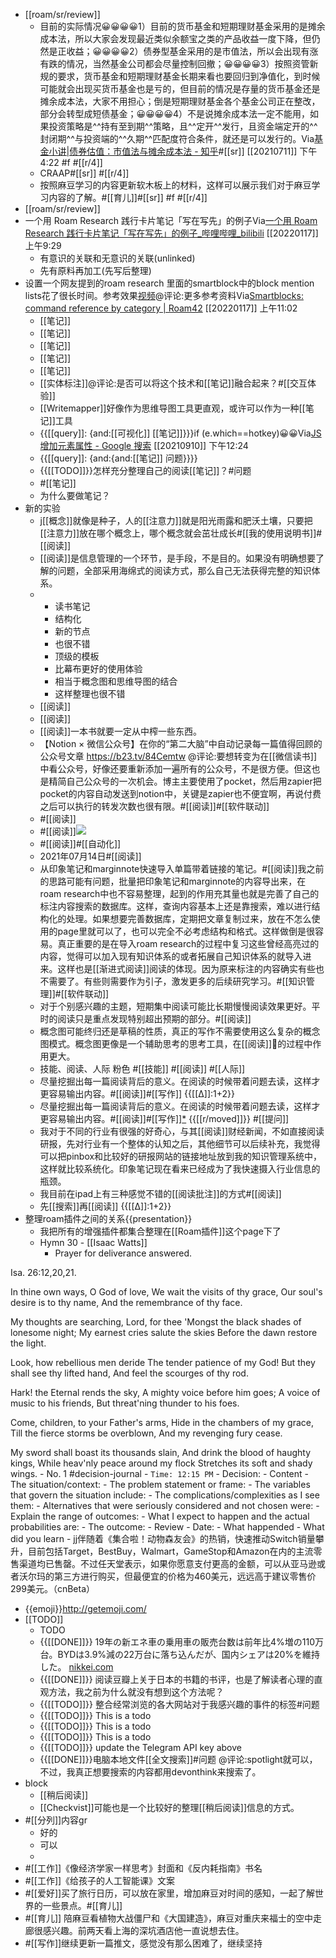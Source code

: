 - [[roam/sr/review]]
    - 目前的实际情况😀😀😀😀1）目前的货币基金和短期理财基金采用的是摊余成本法，所以大家会发现最近类似余额宝之类的产品收益一度下降，但仍然是正收益；😀😀😀😀2）债券型基金采用的是市值法，所以会出现有涨有跌的情况，当然基金公司都会尽量控制回撤；😀😀😀😀3）按照资管新规的要求，货币基金和短期理财基金长期来看也要回归到净值化，到时候可能就会出现买货币基金也是亏的，但目前的情况是存量的货币基金还是摊余成本法，大家不用担心；倒是短期理财基金各个基金公司正在整改，部分会转型成短债基金；😀😀😀😀4）不是说摊余成本法一定不能用，如果投资策略是^^持有至到期^^策略，且^^定开^^发行，且资金端定开的^^封闭期^^与投资端的^^久期^^匹配度符合条件，就还是可以发行的。Via[基金小讲|债券估值：市值法与摊余成本法 - 知乎](https://zhuanlan.zhihu.com/p/75447900)#[[sr]] [[20210711]] 下午4:22 #f #[[r/4]]
    - CRAAP#[[sr]]
 #[[r/4]]
    - 按照麻豆学习的内容更新软木板上的材料，这样可以展示我们对于麻豆学习内容的了解。#[[育儿]]#[[sr]] #f #[[r/4]]
- [[roam/sr/review]]
- 一个用 Roam Research 践行卡片笔记「写在写先」的例子Via[一个用 Roam Research 践行卡片笔记「写在写先」的例子_哔哩哔哩_bilibili](https://www.bilibili.com/video/BV1Cu41127S6?p=1&share_medium=android&share_plat=android&share_session_id=526ce074-204e-4f05-893f-23914d5d9bf1&share_source=GENERIC&share_tag=s_i&timestamp=1642344847&unique_k=WRfadDX) [[20220117]] 上午9:29
    - 有意识的关联和无意识的关联(unlinked)
    - 先有原料再加工(先写后整理)
- 设置一个网友提到的roam research 里面的smartblock中的block mention lists花了很长时间。参考效果[视频](https://firebasestorage.googleapis.com/v0/b/firescript-577a2.appspot.com/o/imgs%2Fapp%2Froamjs%2FZeVVCoC39I.mp4?alt=media&token=2a6be385-b544-44ff-a281-711d41b62a4f)@评论:更多参考资料Via[Smartblocks: command reference by category | Roam42](https://roamjs.com/extensions/roam42/smartblocks:_command_reference_by_category) [[20220117]] 上午11:02
    - [[笔记]]
    - [[笔记]]
    - [[笔记]]
    - [[笔记]]
    - [[笔记]]
    - [[实体标注]]@评论:是否可以将这个技术和[[笔记]]融合起来？#[[交互体验]]
    - [[Writemapper]]好像作为思维导图工具更直观，或许可以作为一种[[笔记]]工具
    - {{[[query]]: {and:[[可视化]] [[笔记]]}}}if (e.which==hotkey)😀😀Via[JS 增加元素属性 - Google 搜索](https://www.google.com/search?q=JS+%E5%A2%9E%E5%8A%A0%E5%85%83%E7%B4%A0%E5%B1%9E%E6%80%A7&oq=JS+%E5%A2%9E%E5%8A%A0%E5%85%83%E7%B4%A0%E5%B1%9E%E6%80%A7&aqs=chrome..69i57.13688j0j1&sourceid=chrome&ie=UTF-8) [[20210910]] 下午12:24
    - {{[[query]]: {and:{and:[[笔记]] 问题}}}}
    - {{[[TODO]]}}怎样充分整理自己的阅读[[笔记]]？#问题
    - #[[笔记]]
    - 为什么要做笔记？
- 新的实验
    - j[[概念]]就像是种子，人的[[注意力]]就是阳光雨露和肥沃土壤，只要把[[注意力]]放在哪个概念上，哪个概念就会茁壮成长#[[我的使用说明书]]#[[阅读]]
    - [[阅读]]是信息管理的一个环节，是手段，不是目的。如果没有明确想要了解的问题，全部采用海绵式的阅读方式，那么自己无法获得完整的知识体系。
    - 
        - 读书笔记
        - 结构化
        - 新的节点
        - 也很不错
        - 顶级的模板
        - 比幕布更好的使用体验
        - 相当于概念图和思维导图的结合
        - 这样整理也很不错
    - [[阅读]]
    - [[阅读]]
    - [[阅读]]一本书就要一定从中榨一些东西。
    - 【Notion × 微信公众号】在你的“第二大脑”中自动记录每一篇值得回顾的公众号文章 https://b23.tv/84Cemtw @评论:要想转变为在[[微信读书]]中看公众号，好像还要重新添加一遍所有的公众号，不是很方便。但这也是精简自己公众号的一次机会。博主主要使用了pocket，然后用zapier把pocket的内容自动发送到notion中，关键是zapier也不便宜啊，再说付费之后可以执行的转发次数也很有限。#[[阅读]]#[[软件联动]]
    - #[[阅读]]
    - #[[阅读]]![](https://firebasestorage.googleapis.com/v0/b/firescript-577a2.appspot.com/o/imgs%2Fapp%2Fxinyiheng%2FCPifeHGvp2.png?alt=media&token=ebd53889-176f-479a-b2d8-7a980dc3c4ec)
    - #[[阅读]]#[[自动化]]
    - 2021年07月14日#[[阅读]]
    - 从印象笔记和marginnote快速导入单篇带着链接的笔记。#[[阅读]]我之前的思路可能有问题，批量把印象笔记和marginnote的内容导出来，在roam research中也不容易整理，起到的作用充其量也就是完善了自己的标注内容搜索的数据库。这样，查询内容基本上还是靠搜索，难以进行结构化的处理。如果想要完善数据库，定期把文章复制过来，放在不怎么使用的page里就可以了，也可以完全不必考虑结构和格式。这样做倒是很容易。真正重要的是在导入roam research的过程中复习这些曾经高亮过的内容，觉得可以加入现有知识体系的或者拓展自己知识体系的就导入进来。这样也是[[渐进式阅读]]阅读的体现。因为原来标注的内容确实有些也不需要了。有些则需要作为引子，激发更多的后续研究学习。#[[知识管理]]#[[软件联动]]
    - 对于个别感兴趣的主题，短期集中阅读可能比长期慢慢阅读效果更好。平时的阅读只是重点发现特别超出预期的部分。#[[阅读]]
    - 概念图可能终归还是草稿的性质，真正的写作不需要使用这么复杂的概念图模式。概念图更像是一个辅助思考的思考工具，在[[阅读]]的过程中作用更大。
    - 技能、阅读、人际 粉色 #[[技能]] #[[阅读]] #[[人际]]
    - 尽量挖掘出每一篇阅读背后的意义。在阅读的时候带着问题去读，这样才更容易输出内容。#[[阅读]]#[[写作]] {{[[∆]]:1+2}}
    - 尽量挖掘出每一篇阅读背后的意义。在阅读的时候带着问题去读，这样才更容易输出内容。#[[阅读]]#[[写作]][*](((4yf0CeyBj))) {{[[r/moved]]}} #[[提问]]
    - 我对于不同的行业有很强的好奇心，与其[[阅读]]财经新闻，不如直接阅读研报，先对行业有一个整体的认知之后，其他细节可以后续补充，我觉得可以把pinbox和比较好的研报网站的链接地址放到我的知识管理系统中，这样就比较系统化。印象笔记现在看来已经成为了我快速摄入行业信息的瓶颈。
    - 我目前在ipad上有三种感觉不错的[[阅读批注]]的方式#[[阅读]]
    - 先[[搜索]]再[[阅读]] {{[[∆]]:1+2}}
- 整理roam插件之间的关系{{presentation}}
    - 我把所有的增强插件都集合整理在[[Roam插件]]这个page下了
    - Hymn 30 - [[Isaac Watts]]
        - Prayer for deliverance answered.

Isa. 26:12,20,21. 

In thine own ways, O God of love,
We wait the visits of thy grace,
Our soul's desire is to thy name,
And the remembrance of thy face.

My thoughts are searching, Lord, for thee
'Mongst the black shades of lonesome night;
My earnest cries salute the skies
Before the dawn restore the light.

Look, how rebellious men deride
The tender patience of my God!
But they shall see thy lifted hand,
And feel the scourges of thy rod.

Hark! the Eternal rends the sky,
A mighty voice before him goes;
A voice of music to his friends,
But threat'ning thunder to his foes.

Come, children, to your Father's arms,
Hide in the chambers of my grace,
Till the fierce storms be overblown,
And my revenging fury cease.

My sword shall boast its thousands slain,
And drink the blood of haughty kings,
While heav'nly peace around my flock
Stretches its soft and shady wings.
    - No. 1 #decision-journal
        - `Time: 12:15 PM`
        - Decision:
        - Content
            - The situation/context:
            - The problem statement or frame:
            - The variables that govern the situation include:
            - The complications/complexities as I see them:
            - Alternatives that were seriously considered and not chosen were:
            - Explain the range of outcomes:
            - What I expect to happen and the actual probabilities are:
            - The outcome:
        - Review
            - Date:
            - What happended
            - What did you learn
    - jj伴随着《集合啦！动物森友会》的热销，快速推动Switch销量攀升，目前包括Target，BestBuy，Walmart，GameStop和Amazon在内的主流零售渠道均已售罄。不过任天堂表示，如果你愿意支付更高的金额，可以从亚马逊或者沃尔玛的第三方进行购买，但最便宜的价格为460美元，远远高于建议零售价299美元。（cnBeta）
- {{emoji}}http://getemoji.com/
- [[TODO]]
    - TODO
    - {{[[DONE]]}} 19年の新エネ車の乗用車の販売台数は前年比4%増の110万台。BYDは3.9%減の22万台に落ち込んだが、国内シェアは20%を維持した。 [nikkei.com](https://www.nikkei.com/article/DGXMZO55846060Z10C20A2XR1000)
    - {{[[DONE]]}} 阅读豆瓣上关于日本的书籍的书评，也是了解读者心理的直观方法，我之前为什么就没有想到这个方法呢？
    - {{[[TODO]]}} 整合经常浏览的各大网站对于我感兴趣的事件的标签#问题
    - {{[[TODO]]}} This is a todo
    - {{[[TODO]]}} This is a todo
    - {{[[TODO]]}} This is a todo
    - {{[[TODO]]}} update the Telegram API key above
    - {{[[DONE]]}}电脑本地文件[[全文搜索]]#问题 @评论:spotlight就可以，不过，我真正想要搜索的内容都用devonthink来搜索了。
- block
    - [[稍后阅读]]
    - [[Checkvist]]可能也是一个比较好的整理[[稍后阅读]]信息的方式。
- #[[分列]]内容gr
    - 好的
    - 可以
    - 
- #[[工作]]《像经济学家一样思考》封面和《反内耗指南》书名
- #[[工作]]《给孩子的人工智能课》文案
- #[[爱好]]买了旅行日历，可以放在家里，增加麻豆对时间的感知，一起了解世界的一些景点。#[[育儿]]
- #[[育儿]] 陪麻豆看植物大战僵尸和《大国建造》，麻豆对重庆来福士的空中走廊很感兴趣。前两天看上海的深坑酒店他一直说想去住。
- #[[写作]]继续更新一篇推文，感觉没有那么困难了，继续坚持
